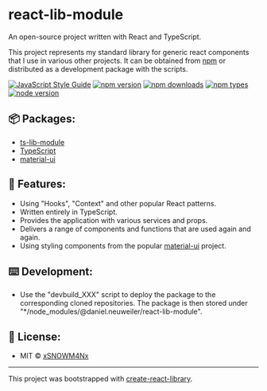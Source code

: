 # react-lib-module
An open-source project written with React and TypeScript.

This project represents my standard library for generic react components that I use in various other projects. It can be obtained from [npm](https://www.npmjs.com/package/@daniel.neuweiler/react-lib-module) or distributed as a development package with the scripts.

[![JavaScript Style Guide](https://img.shields.io/badge/code_style-standard-brightgreen.svg)](https://standardjs.com)
[![npm version](https://img.shields.io/npm/v/@daniel.neuweiler/react-lib-module.svg)](https://www.npmjs.com/package/@daniel.neuweiler/react-lib-module)
[![npm downloads](https://img.shields.io/npm/dt/@daniel.neuweiler/react-lib-module.svg)](https://www.npmjs.com/package/@daniel.neuweiler/react-lib-module)
[![npm types](https://img.shields.io/npm/types/@daniel.neuweiler/react-lib-module.svg)](https://www.npmjs.com/package/@daniel.neuweiler/react-lib-module)
[![node version](	https://img.shields.io/node/v/@daniel.neuweiler/react-lib-module.svg)](https://www.npmjs.com/package/@daniel.neuweiler/react-lib-module)

## 📦 Packages:
- [ts-lib-module](https://github.com/xSNOWM4Nx/ts-lib-module)
- [TypeScript](https://github.com/microsoft/TypeScript)
- [material-ui](https://github.com/mui-org/material-ui)

## 🔮 Features:
- Using "Hooks", "Context" and other popular React patterns.
- Written entirely in TypeScript.
- Provides the application with various services and props.
- Delivers a range of components and functions that are used again and again.
- Using styling components from the popular [material-ui](https://github.com/mui-org/material-ui) project.

## ⌨️ Development:
- Use the "devbuild_XXX" script to deploy the package to the corresponding cloned repositories. The package is then stored under "*/node_modules/@daniel.neuweiler/react-lib-module".

## 📑 License:
- MIT © [xSNOWM4Nx](https://github.com/xSNOWM4Nx)
---
This project was bootstrapped with [create-react-library](https://github.com/transitive-bullshit/create-react-library).
